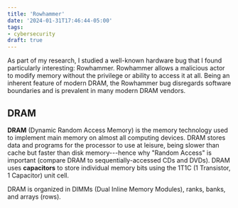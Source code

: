 ```yaml
---
title: 'Rowhammer'
date: '2024-01-31T17:46:44-05:00'
tags:
- cybersecurity
draft: true
---
```


As part of my research, I studied a well-known hardware bug that I found particularly interesting: Rowhammer. Rowhammer allows a malicious actor to modify memory without the privilege or ability to access it at all. Being an inherent feature of modern DRAM, the Rowhammer bug disregards software boundaries and is prevalent in many modern DRAM vendors.

## DRAM

**DRAM** (Dynamic Random Access Memory) is the memory technology used to implement main memory on almost all computing devices. DRAM stores data and programs for the processor to use at leisure, being slower than cache but faster than disk memory---hence why "Random Access" is important (compare DRAM to sequentially-accessed CDs and DVDs). DRAM uses **capacitors** to store individual memory bits using the 1T1C (1 Transistor, 1 Capacitor) unit cell.

DRAM is organized in DIMMs (Dual Inline Memory Modules), ranks, banks, and arrays (rows).
